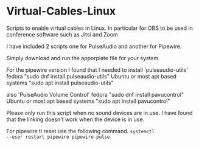 # Virtual-Cables-Linux
Scripts to enable virtual cables in Linux. In particular for OBS to be used in conference software such as Jitsi and Zoom

I have included 2 scripts one for PulseAudio and another for Pipewire. 

Simply download and run the apporpiate file for your system.

For the pipewire version I found that I needed to install 'pulseaudio-utils'
fedora "sudo dnf install pulseaudio-utils"
 Ubuntu or most apt based systems "sudo apt install pulseaudio-utils"
 
also 'PulseAudio Volume Control'
 fedora "sudo dnf install pavucontrol"
 Ubuntu or most apt based systems "sudo apt install pavucontrol"

 Please only run this script when no sound devices are in use. I have found that the linking doesn't work when the device is in use. 

For pipewire ti reset use the following command.
<code>systemctl --user restart pipewire pipewire-pulse</code>


